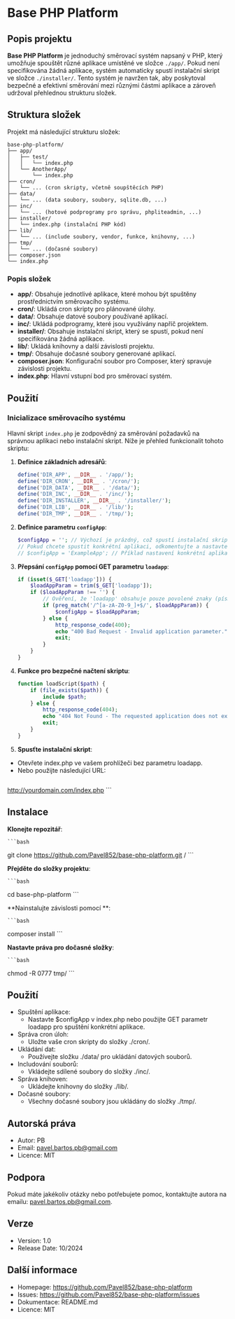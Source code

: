 # Base PHP Platform

## Popis projektu

**Base PHP Platform** je jednoduchý směrovací systém napsaný v PHP, který umožňuje spouštět různé aplikace umístěné ve složce `./app/`. Pokud není specifikována žádná aplikace, systém automaticky spustí instalační skript ve složce `./installer/`. Tento systém je navržen tak, aby poskytoval bezpečné a efektivní směrování mezi různými částmi aplikace a zároveň udržoval přehlednou strukturu složek.

## Struktura složek

Projekt má následující strukturu složek:

```
base-php-platform/
├── app/
│   ├── test/
│   │   └── index.php
│   └── AnotherApp/
│       └── index.php
├── cron/
│   └── ... (cron skripty, včetně soupštěcích PHP)
├── data/
│   └── ... (data soubory, soubory, sqlite.db, ...)
├── inc/
│   └── ... (hotové podprogramy pro správu, phpliteadmin, ...)
├── installer/
│   └── index.php (instalační PHP kód)
├── lib/
│   └── ... (include soubory, vendor, funkce, knihovny, ...)
├── tmp/
│   └── ... (dočasné soubory)
├── composer.json
└── index.php
```

### Popis složek

- **app/**: Obsahuje jednotlivé aplikace, které mohou být spuštěny prostřednictvím směrovacího systému.
- **cron/**: Ukládá cron skripty pro plánované úlohy.
- **data/**: Obsahuje datové soubory používané aplikací.
- **inc/**: Ukládá podprogramy, které jsou využívány napříč projektem.
- **installer/**: Obsahuje instalační skript, který se spustí, pokud není specifikována žádná aplikace.
- **lib/**: Ukládá knihovny a další závislosti projektu.
- **tmp/**: Obsahuje dočasné soubory generované aplikací.
- **composer.json**: Konfigurační soubor pro Composer, který spravuje závislosti projektu.
- **index.php**: Hlavní vstupní bod pro směrovací systém.


## Použití

### Inicializace směrovacího systému

Hlavní skript `index.php` je zodpovědný za směrování požadavků na správnou aplikaci nebo instalační skript. Níže je přehled funkcionalit tohoto skriptu:

1. **Definice základních adresářů**:
    ```php
    define('DIR_APP', __DIR__ . '/app/');
    define('DIR_CRON', __DIR__ . '/cron/');
    define('DIR_DATA', __DIR__ . '/data/');
    define('DIR_INC', __DIR__ . '/inc/');
    define('DIR_INSTALLER', __DIR__ . '/installer/');
    define('DIR_LIB', __DIR__ . '/lib/');
    define('DIR_TMP', __DIR__ . '/tmp/');
    ```

2. **Definice parametru `configApp`**:
    ```php
    $configApp = ''; // Výchozí je prázdný, což spustí instalační skript
    // Pokud chcete spustit konkrétní aplikaci, odkomentujte a nastavte název aplikace:
    // $configApp = 'ExampleApp'; // Příklad nastavení konkrétní aplikace
    ```

3. **Přepsání `configApp` pomocí GET parametru `loadapp`**:
    ```php
    if (isset($_GET['loadapp'])) {
        $loadAppParam = trim($_GET['loadapp']);
        if ($loadAppParam !== '') {
            // Ověření, že 'loadapp' obsahuje pouze povolené znaky (písmena, čísla, podtržítka)
            if (preg_match('/^[a-zA-Z0-9_]+$/', $loadAppParam)) {
                $configApp = $loadAppParam;
            } else {
                http_response_code(400);
                echo "400 Bad Request - Invalid application parameter.";
                exit;
            }
        }
    }
    ```

4. **Funkce pro bezpečné načtení skriptu**:
    ```php
    function loadScript($path) {
        if (file_exists($path)) {
            include $path;
        } else {
            http_response_code(404);
            echo "404 Not Found - The requested application does not exist.";
            exit;
        }
    }
    ```

5. **Spusťte instalační skript**:

- Otevřete index.php ve vašem prohlížeči bez parametru loadapp.
- Nebo použijte následující URL:
    ```php
http://yourdomain.com/index.php
    ```

## Instalace
**Klonejte repozitář**:

    ```bash
git clone https://github.com/Pavel852/base-php-platform.git /
    ```

**Přejděte do složky projektu**:

    ```bash
cd base-php-platform
    ```

**Nainstalujte závislosti pomocí **:

    ```bash
composer install
    ```

**Nastavte práva pro dočasné složky**:

    ```bash
chmod -R 0777 tmp/
    ```


## Použití
- Spuštění aplikace:
  - Nastavte $configApp v index.php nebo použijte GET parametr loadapp pro spuštění konkrétní aplikace.
- Správa cron úloh:
  - Uložte vaše cron skripty do složky ./cron/.
- Ukládání dat:
  - Používejte složku ./data/ pro ukládání datových souborů.
- Includování souborů:
  - Vkládejte sdílené soubory do složky ./inc/.
- Správa knihoven:
  - Ukládejte knihovny do složky ./lib/.
- Dočasné soubory:
  - Všechny dočasné soubory jsou ukládány do složky ./tmp/.

## Autorská práva
- Autor: PB
- Email: pavel.bartos.pb@gmail.com
- Licence: MIT

## Podpora
Pokud máte jakékoliv otázky nebo potřebujete pomoc, kontaktujte autora na emailu: pavel.bartos.pb@gmail.com.

## Verze
- Version: 1.0
- Release Date: 10/2024

## Další informace
- Homepage: https://github.com/Pavel852/base-php-platform
- Issues: https://github.com/Pavel852/base-php-platform/issues
- Dokumentace: README.md
- Licence: MIT
